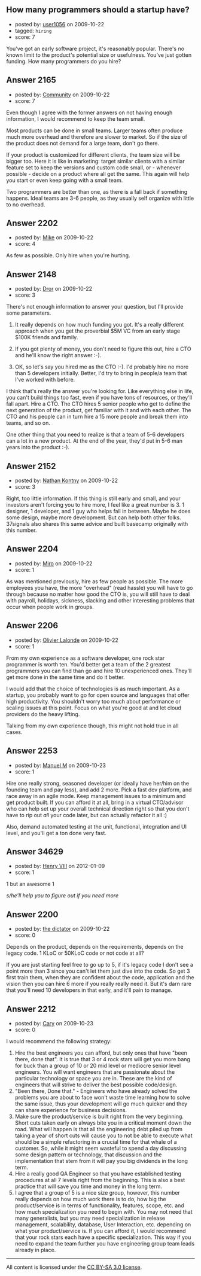 ## How many programmers should a startup have?

- posted by: [user1056](https://stackexchange.com/users/-1/1056-user1056) on 2009-10-22
- tagged: `hiring`
- score: 7

You've got an early software project, it's reasonably popular. There's no known limit to the product's potential size or usefulness. You've just gotten funding.
How many programmers do you hire?


## Answer 2165

- posted by: [Community](https://stackexchange.com/users/-1/-1-community) on 2009-10-22
- score: 7

Even though I agree with the former answers on not having enough information, I would recommend to keep the team small.

Most products can be done in small teams. Larger teams often produce much more overhead and therefore are slower to market. So if the size of the product does not demand for a large team, don't go there.

If your product is customized for different clients, the team size will be bigger too. Here it is like in marketing: target similar clients with a similar feature set to keep the versions and custom code small, or - whenever possible - decide on a product where all get the same. This again will help you start or even keep going with a small team.

Two programmers are better than one, as there is a fall back if something happens. Ideal teams are 3-6 people, as they usually self organize with little to no overhead.


## Answer 2202

- posted by: [Mike](https://stackexchange.com/users/-1/853-mike) on 2009-10-22
- score: 4

As few as possible. Only hire when you're hurting.


## Answer 2148

- posted by: [Dror](https://stackexchange.com/users/-1/1057-dror) on 2009-10-22
- score: 3

There's not enough information to answer your question, but I'll provide some parameters.

1. It really depends on how much funding you got. It's a really different approach when you get the proverbial $5M VC from an early stage $100K friends and family.

2. If you got plenty of money, you don't need to figure this out, hire a CTO and he'll know the right answer :-).

3. OK, so let's say you hired me as the CTO :-). I'd probably hire no more than 5 developers initially. Better, I'd try to bring in people/a team that I've worked with before.

I think that's really the answer you're looking for. Like everything else in life, you can't build things too fast, even if you have tons of resources, or they'll fall apart. Hire a CTO. The CTO hires 5 senior people who get to define the next generation of the product, get familiar with it and with each other. The CTO and his people can in turn hire a 15 more people and break them into teams, and so on.

One other thing that you need to realize is that a team of 5-6 developers can a lot in a new product. At the end of the year, they'd put in 5-6 man years into the product :-).





## Answer 2152

- posted by: [Nathan Kontny](https://stackexchange.com/users/-1/973-nathan-kontny) on 2009-10-22
- score: 3

Right, too little information.  If this thing is still early and small, and your investors aren't forcing you to hire more, I feel like a great number is 3.  1 designer, 1 developer, and 1 guy who helps fall in between.  Maybe he does some design, maybe more development.  But can help both other folks.  37signals also shares this same advice and built basecamp originally with this number.


## Answer 2204

- posted by: [Miro](https://stackexchange.com/users/-1/863-miro) on 2009-10-22
- score: 1

As was mentioned previously, hire as few people as possible. The more employees you have, the more "overhead" (read hassle) you will have to go through because no matter how good the CTO is, you will still have to deal with payroll, holidays, sickness, slacking and other interesting problems that occur when people work in groups.


## Answer 2206

- posted by: [Olivier Lalonde](https://stackexchange.com/users/-1/1030-olivier-lalonde) on 2009-10-22
- score: 1

From my own experience as a software developer, one rock star programmer is worth ten. You'd better get a team of the 2 greatest programmers you can find than go and hire 10 unexperienced ones. They'll get more done in the same time and do it better.

I would add that the choice of technologies is as much important. As a startup, you probably want to go for open source and languages that offer high productivity. You shouldn't worry too much about performance or scaling issues at this point. Focus on what you're good at and let cloud providers do the heavy lifting.

Talking from my own experience though, this might not hold true in all cases.


## Answer 2253

- posted by: [Manuel M](https://stackexchange.com/users/-1/1085-manuel-m) on 2009-10-23
- score: 1

Hire one really strong, seasoned developer (or ideally have her/him on the founding team and pay less), and add 2 more. Pick a fast dev platform, and race away in an agile mode. Keep management issues to a minimum and get product built. If you can afford it at all, bring in a virtual CTO/advisor who can help set up your overall technical direction right so that you don't have to rip out *all* your code later, but can actually refactor it all :) 

Also, demand automated testing at the unit, functional, integration and UI level, and you'll get a ton done very fast.


## Answer 34629

- posted by: [Henry VIII](https://stackexchange.com/users/-1/15463-henry-viii) on 2012-01-09
- score: 1

1 but an awesome 1

_s/he'll help you to figure out if you need more_


## Answer 2200

- posted by: [the dictator](https://stackexchange.com/users/-1/473-the-dictator) on 2009-10-22
- score: 0

Depends on the product, depends on the requirements, depends on the legacy code. 1 KLoC or 50KLoC code or not code at all?

If you are just starting feel free to go up to 5, if it's legacy code I don't see a point more than 3 since you can't let them just dive into the code. So get 3 first train them, when they are confident about the code, application and the vision then you can hire 6 more if you really really need it. But it's darn rare that you'll need 10 developers in that early, and it'll pain to manage.


## Answer 2212

- posted by: [Cary](https://stackexchange.com/users/-1/937-cary) on 2009-10-23
- score: 0

I would recommend the following strategy:

 1. Hire the best engineers you can afford, but only ones that have "been there, done that".  It is true that 3 or 4 rock stars will get you more bang for buck than a group of 10 or 20 mid level or mediocre senior level engineers.  You will want engineers that are passionate about the particular technology or space you are in.  These are the kind of engineers that will strive to deliver the best possible code/design.
 2. "Been there, Done that." - Engineers who have already solved the problems you are about to face won't waste time learning how to solve the same issue, thus your development will go much quicker and they can share experience for business decisions.
 3. Make sure the product/service is built right from the very beginning.  Short cuts taken early on always bite you in a critical moment down the road.  What will happen is that all the engineering debt piled up from taking a year of short cuts will cause you to not be able to execute what should be a simple refactoring in a crucial time for that whale of a customer.  So, while it might seem wasteful to spend a day discussing some design pattern or technology, that discussion and the implementation that stem from it will pay you big dividends in the long term.
 4. Hire a really good QA Engineer so that you have established testing procedures at all 7 levels right from the beginning.  This is also a best practice that will save you time and money in the long term.
 5. I agree that a group of 5 is a nice size group, however, this number really depends on how much work there is to do, how big the product/service is in terms of functionality, features, scope, etc. and how much specialization you need to begin with.  You may not need that many generalists, but you may need specialization in release management, scalability, database, User Interaction, etc. depending on what your product/service is.  If you can afford it, I would recommend that your rock stars each have a specific specialization.  This way if you need to expand the team further you have engineering group team leads already in place.



---

All content is licensed under the [CC BY-SA 3.0 license](https://creativecommons.org/licenses/by-sa/3.0/).
